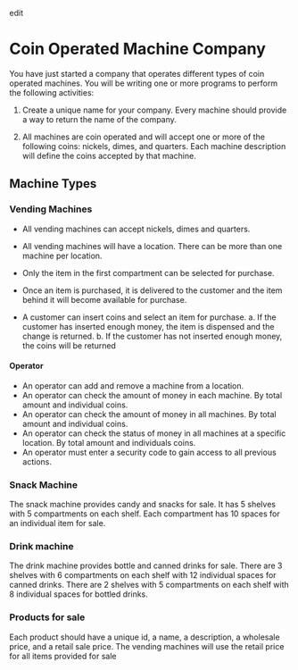 
edit
# Coin Operated Machine Company
You have just started a company that operates different types of coin operated machines. You will be writing one or more programs to perform the following activities:

1. Create a unique name for your company. Every machine should provide a way to return the name of the company.

2. All machines are coin operated and will accept one or more of the following coins: nickels, dimes, and quarters.  Each machine description will define the coins accepted by that machine.

## Machine Types

### Vending Machines
 - All vending machines can accept nickels, dimes and quarters.
 - All vending machines will have a location.  There can be more than one machine per location.
 
 - Only the item in the first compartment can be selected for purchase.  
 - Once an item is purchased, it is delivered to the customer and the item behind it will become available for purchase.
 - A customer can insert coins and select an item for purchase.
    a. If the customer has inserted enough money, the item is dispensed and the change is returned.
    b. If the customer has not inserted enough money, the coins will be returned
    
#### Operator
 - An operator can add and remove a machine from a location.
 - An operator can check the amount of money in each machine. By total amount and individual coins.
 - An operator can check the amount of money in all machines. By total amount and individual coins.
 - An operator can check the status of money in all machines at a specific location. By total amount and individuals coins.
 - An operator must enter a security code to gain access to all previous actions.

###  Snack Machine
   The snack machine provides candy and snacks for sale.  It has 5 shelves with 5 compartments on each shelf. Each compartment has 10 spaces for an individual item for sale. 
   
###  Drink machine
   The drink machine provides bottle and canned drinks for sale.  There are 3 shelves with 6 compartments on each shelf with 12 individual spaces for canned drinks.  There are 2 shelves with 5 compartments on each shelf with 8 individual spaces for bottled drinks.
    
###  Products for sale
   Each product should have a unique id, a name, a description, a wholesale price, and a retail sale price.  The vending machines will use the retail price for all items provided for sale
   
